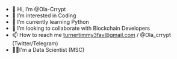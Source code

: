 - 👋 Hi, I’m @Ola-Crrypt
- 👀 I’m interested in Coding
- 🌱 I’m currently learning Python
- 💞️ I’m looking to collaborate with Blockchain Developers
- 📫 How to reach me turnertimmy3fav@gmail.com / @Ola_crrypt (Twitter/Telegram)
- 🧑‍🎓I'm a Data Scientist (MSC)
<!---
Ola-Crrypt/Ola-Crrypt is a ✨ special ✨ repository because its `README.md` (this file) appears on your GitHub profile.
You can click the Preview link to take a look at your changes.
--->
